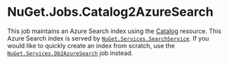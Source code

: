 # NuGet.Jobs.Catalog2AzureSearch

This job maintains an Azure Search index using the [Catalog](https://docs.microsoft.com/en-us/nuget/api/catalog-resource) resource. This Azure Search index is served by [`NuGet.Services.SearchService`](../NuGet.Services.SearchService/readme.md). If you would like to quickly create an index from scratch, use the [`NuGet.Services.Db2AzureSearch`](../NuGet.Jobs.Db2AzureSearch/readme.md) job instead.